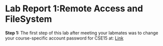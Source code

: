 # Lab Report 1:Remote Access and FileSystem

**Step 1:** The first step of this lab after meeting your labmates was to change your course-specific account password for CSE15 at:
[Link]([http://a.com](https://sdacs.ucsd.edu/~icc/index.php.))







